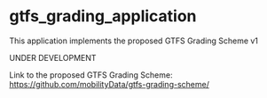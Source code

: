 # gtfs_grading_application
This application implements the proposed GTFS Grading Scheme v1

UNDER DEVELOPMENT

Link to the proposed GTFS Grading Scheme: 
https://github.com/mobilityData/gtfs-grading-scheme/
